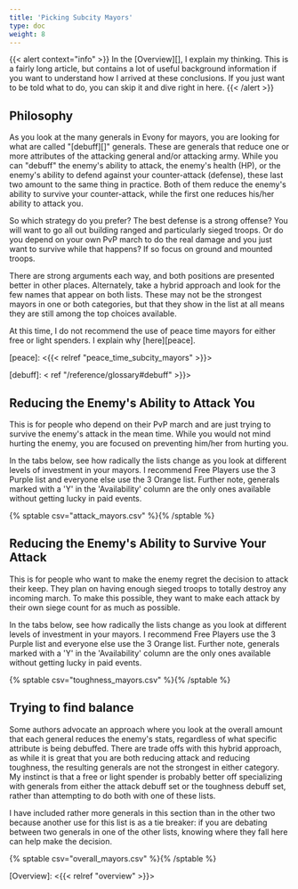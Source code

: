 ```yaml
---
title: 'Picking Subcity Mayors'
type: doc
weight: 8
---
```

{{< alert context="info" >}}
In the [Overview][], I explain my thinking.  This is a fairly long article, but
contains a lot of useful background information if you want to understand how I
arrived at these conclusions. If you just want to be told what to do, you can
skip it and dive right in here.
{{< /alert >}}

## Philosophy

As you look at the many generals in Evony for mayors, you are looking for what
are called "[debuff][]" generals.  These are generals that reduce one or more
attributes of the attacking general and/or attacking army.  While you can
"debuff" the enemy's ability to attack, the enemy's health (HP), or the enemy's
ability to defend against your counter-attack (defense), these last two amount
to the same thing in practice.  Both of them reduce the enemy's ability to
survive your counter-attack, while the first one reduces his/her ability to
attack you.

So which strategy do you prefer?  The best defense is a strong offense? You
will want to go all out building ranged and particularly sieged troops.  Or do
you depend on your own PvP march to do the real damage and you just want to
survive while that happens?  If so focus on ground and mounted troops.

There are strong arguments each way, and both positions are presented better
in other places.  Alternately, take a hybrid approach and look for the few
names that appear on both lists.  These may not be the strongest mayors in one
or both categories, but that they show in the list at all means they are still
among the top choices available.

At this time, I do not recommend the use of peace time mayors for either free
or light spenders.  I explain why [here][peace].

[peace]: <{{< relref "peace_time_subcity_mayors" >}}>

[debuff]: < ref "/reference/glossary#debuff" >}}>

## Reducing the Enemy's Ability to Attack You

This is for people who depend on their PvP march and are just trying to survive
the enemy's attack in the mean time.  While you would not mind hurting the
enemy, you are focused on preventing him/her from hurting you.

In the tabs below, see how radically the lists change as you look at different
levels of investment in your mayors.  I recommend Free Players use the 3 Purple
list and everyone else use the 3 Orange list. Further note, generals marked
with a 'Y' in the 'Availability' column are the only ones available without
getting lucky in paid events.

{% sptable csv="attack_mayors.csv" %}{% /sptable %}

## Reducing the Enemy's Ability to Survive Your Attack

This is for people who want to make the enemy regret the decision to attack
their keep.  They plan on having enough sieged troops to totally destroy any
incoming march.  To make this possible, they want to make each attack by their
own siege count for as much as possible.

In the tabs below, see how radically the lists change as you look at different
levels of investment in your mayors.  I recommend Free Players use the 3 Purple
list and everyone else use the 3 Orange list. Further note, generals marked
with a 'Y' in the 'Availability' column are the only ones available without
getting lucky in paid events.

{% sptable csv="toughness_mayors.csv" %}{% /sptable %}

## Trying to find balance

Some authors advocate an approach where you look at the overall amount that
each general reduces the enemy's stats, regardless of what specific attribute
is being debuffed.  There are trade offs with this hybrid approach,
as while it is great that you are both reducing attack and reducing toughness,
the resulting generals are not the strongest in either category.  My instinct
is that a free or light spender is probably better off specializing with
generals from either the attack debuff set or the toughness debuff set,
rather than attempting to do both with one of these lists.

I have included rather more generals in this section than in the other two
because another use for this list is as a tie breaker: if you are debating
between two generals in one of the other lists, knowing where they fall here
can help make the decision.

{% sptable csv="overall_mayors.csv" %}{% /sptable %}

[Overview]: <{{< relref "overview" >}}>
